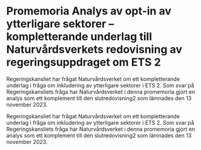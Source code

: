 # Promemoria Analys av opt-in av ytterligare sektorer – kompletterande underlag till Naturvårdsverkets redovisning av regeringsuppdraget om ETS 2

Regeringskansliet har frågat Naturvårdsverket om ett kompletterande underlag i fråga om inkludering av ytterligare sektorer i ETS 2. Som svar på Regeringskansliets fråga har Naturvårdsverket i denna promemoria gjort en analys som ett komplement till den slutredovisning2 som lämnades den 13 november 2023.

Regeringskansliet har frågat Naturvårdsverket om ett kompletterande underlag i fråga om inkludering av ytterligare sektorer i ETS 2. Som svar på Regeringskansliets fråga har Naturvårdsverket i denna promemoria gjort en analys som ett komplement till den slutredovisning2 som lämnades den 13 november 2023.
